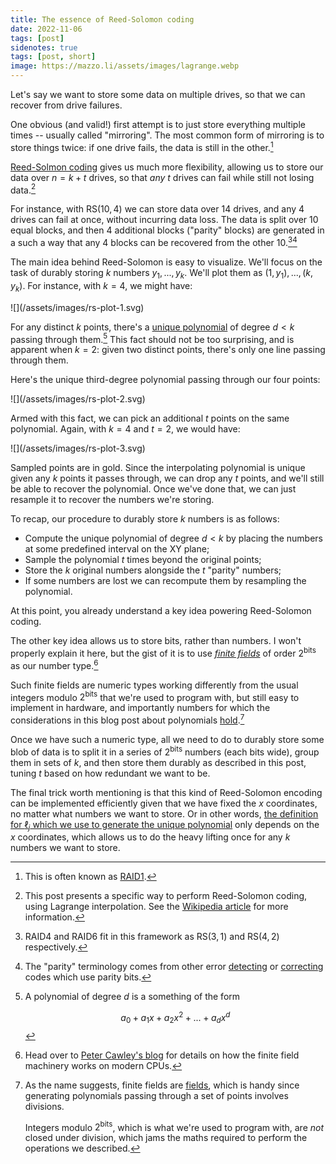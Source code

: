 ```yaml
---
title: The essence of Reed-Solomon coding
date: 2022-11-06
tags: [post]
sidenotes: true
tags: [post, short]
image: https://mazzo.li/assets/images/lagrange.webp
---
```


Let's say we want to store some data on multiple drives, so that we can recover from drive failures.

<div>

One obvious (and valid!) first attempt is to just store everything multiple times -- usually called "mirroring". The most common form of mirroring is to store things twice: if one drive fails, the data is still in the other.[^raid1]

[^raid1]: This is often known as [RAID1](https://en.wikipedia.org/wiki/Standard_RAID_levels#RAID_1).

[Reed-Solmon coding](https://en.wikipedia.org/wiki/Reed%E2%80%93Solomon_error_correction) gives us much more flexibility, allowing us to store our data over $n = k + t$ drives, so that _any $t$_ drives can fail while still not losing data.[^which-rs]

[^which-rs]: This post presents a specific way to perform Reed-Solomon coding, using Lagrange interpolation. See the [Wikipedia article](https://en.wikipedia.org/wiki/Reed–Solomon_error_correction) for more information.

For instance, with $\mathrm{RS}(10, 4)$ we can store data over 14 drives, and any 4 drives can fail at once, without incurring data loss. The data is split over 10 equal blocks, and then 4 additional blocks ("parity" blocks) are generated in a such a way that any 4 blocks can be recovered from the other 10.[^raid6][^parity]

[^raid6]: RAID4 and RAID6 fit in this framework as $\mathrm{RS}(3,1)$ and $\mathrm{RS}(4,2)$ respectively.

[^parity]: The "parity" terminology comes from other error [detecting](https://en.wikipedia.org/wiki/Parity_bit) or [correcting](https://en.wikipedia.org/wiki/Hamming_code) codes which use parity bits.

The main idea behind Reed-Solomon is easy to visualize. We'll focus on the task of durably storing $k$ numbers $y_1, ..., y_k$. We'll plot them as $(1, y_1), ..., (k, y_k)$. For instance, with $k = 4$, we might have:

</div>

<div class="center-image">
![](/assets/images/rs-plot-1.svg)
</div>

<div>

For any distinct $k$ points, there's a [unique polynomial](https://en.wikipedia.org/wiki/Lagrange_polynomial) of degree $d < k$ passing through them.[^degree] This fact should not be too surprising, and is apparent when $k = 2$: given two distinct points, there's only one line passing through them.

[^degree]: A polynomial of degree $d$ is a something of the form

    $$a_0 + a_1 x + a_2 x^2 + ... + a_d x^d$$

Here's the unique third-degree polynomial passing through our four points:

<div class="center-image">
![](/assets/images/rs-plot-2.svg)
</div>

</div>

Armed with this fact, we can pick an additional $t$ points on the same polynomial. Again, with $k = 4$ and $t = 2$, we would have:

<div class="center-image">
![](/assets/images/rs-plot-3.svg)
</div>

Sampled points are in gold. Since the interpolating polynomial is unique given any $k$ points it passes through, we can drop any $t$ points, and we'll still be able to recover the polynomial. Once we've done that, we can just resample it to recover the numbers we're storing.

To recap, our procedure to durably store $k$ numbers is as follows:

* Compute the unique polynomial of degree $d < k$ by placing the numbers at some predefined interval on the XY plane;
* Sample the polynomial $t$ times beyond the original points;
* Store the $k$ original numbers alongside the $t$ "parity" numbers;
* If some numbers are lost we can recompute them by resampling the polynomial.

At this point, you already understand a key idea powering Reed-Solomon coding.

<div>

The other key idea allows us to store bits, rather than numbers. I won't properly explain it here, but the gist of it is to use _[finite fields](https://en.wikipedia.org/wiki/Finite_field)_ of order $2^{\mathrm{bits}}$ as our number type.[^peter]

Such finite fields are numeric types working differently from the usual integers modulo $2^{\mathrm{bits}}$ that we're used to program with, but still easy to implement in hardware, and importantly numbers for which the considerations in this blog post about polynomials [hold](https://en.wikipedia.org/wiki/Lagrange_polynomial#Finite_fields).[^fields]

[^fields]: As the name suggests, finite fields are [fields](https://en.wikipedia.org/wiki/Field_(mathematics)), which is handy since generating polynomials passing through a set of points involves divisions.

    Integers modulo $2^\mathrm{bits}$, which is what we're used to program with, are _not_ closed under division, which jams the maths required to perform the operations we described.

[^peter]: Head over to [Peter Cawley's blog](http://www.corsix.org/content/galois-field-instructions-2021-cpus) for details on how the finite field machinery works on modern CPUs.

Once we have such a numeric type, all we need to do to durably store some blob of data is to split it in a series of $2^{\mathrm{bits}}$ numbers (each $\mathrm{bits}$ wide), group them in sets of $k$, and then store them durably as described in this post, tuning $t$ based on how redundant we want to be.

The final trick worth mentioning is that this kind of Reed-Solomon encoding can be implemented efficiently given that we have fixed the $x$ coordinates, no matter what numbers we want to store. Or in other words, [the definition for $\ell_j$ which we use to generate the unique polynomial](https://en.wikipedia.org/wiki/Lagrange_polynomial#Definition) only depends on the $x$ coordinates, which allows us to do the heavy lifting once for any $k$ numbers we want to store.

</div>